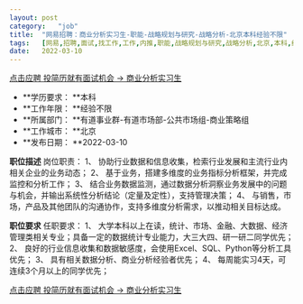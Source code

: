 ```yaml
---
layout:	post
category:	"job"
title:	"网易招聘：商业分析实习生-职能-战略规划与研究-战略分析-北京本科经验不限"
tags:	[网易,招聘,面试,找工作,工作,内推,职能,战略规划与研究,战略分析,北京,本科,经验不限]
date:	2022-03-10
---
```


[点击应聘 投简历就有面试机会 -> 商业分析实习生](http://mobile.bole.netease.com/bole/boleDetail?id=35396&employeeId=346f03c3cda5f04c&key=all)



- **学历要求： **本科
- **工作年限： **经验不限
- **所属部门： **有道事业群-有道市场部-公共市场组-商业策略组
- **工作城市： **北京
- **发布日期： **2022-03-10



**职位描述**
岗位职责：
1、 协助行业数据和信息收集，检索行业发展和主流行业内相关企业的业务动态； 
2、 基于业务，搭建多维度的业务指标分析框架，并完成监控和分析工作；
3、 结合业务数据监测，通过数据分析洞察业务发展中的问题与机会，并输出系统性分析结论（定量及定性），支持管理决策；
4、 与销售，市场，产品及其他团队的沟通协作，支持多维度分析需求，以推动相关目标达成。



**职位要求**
任职要求：
1、 大学本科以上在读，统计、市场、金融、大数据、经济管理类相关专业；具备一定的数据统计专业能力，大三大四、研一研二同学优先；
2、 良好的行业信息收集和数据敏感度，会使用Excel、SQL、Python等分析工具优先；
3、 具有相关数据分析、商业分析经验者优先；
4、 每周能实习4天，可连续3个月以上的同学优先；



[点击应聘 投简历就有面试机会 -> 商业分析实习生](http://mobile.bole.netease.com/bole/boleDetail?id=35396&employeeId=346f03c3cda5f04c&key=all)